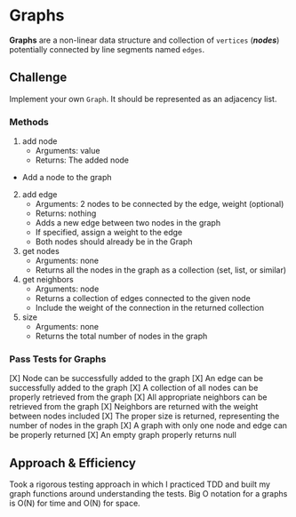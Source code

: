 # Graphs

**Graphs** are a non-linear data structure and collection of `vertices` (***nodes***) potentially connected by line segments named `edges`.


## Challenge

Implement your own `Graph`. It should be represented as an adjacency list.

### Methods
1. add node
   - Arguments: value
   - Returns: The added node
- Add a node to the graph
2. add edge
   - Arguments: 2 nodes to be connected by the edge, weight (optional)
   - Returns: nothing
   - Adds a new edge between two nodes in the graph
   - If specified, assign a weight to the edge
   - Both nodes should already be in the Graph
3. get nodes
   - Arguments: none
   - Returns all the nodes in the graph as a collection (set, list, or similar)
4. get neighbors
   - Arguments: node
   - Returns a collection of edges connected to the given node
   - Include the weight of the connection in the returned collection
5. size
   - Arguments: none
   - Returns the total number of nodes in the graph

### Pass Tests for Graphs

[X] Node can be successfully added to the graph
[X] An edge can be successfully added to the graph
[X] A collection of all nodes can be properly retrieved from the graph
[X] All appropriate neighbors can be retrieved from the graph
[X] Neighbors are returned with the weight between nodes included
[X] The proper size is returned, representing the number of nodes in the graph
[X] A graph with only one node and edge can be properly returned
[X] An empty graph properly returns null

## Approach & Efficiency

Took a rigorous testing approach in which I practiced TDD and built my graph functions around understanding the tests.
Big O notation for a graphs is O(N) for time and O(N) for space.


